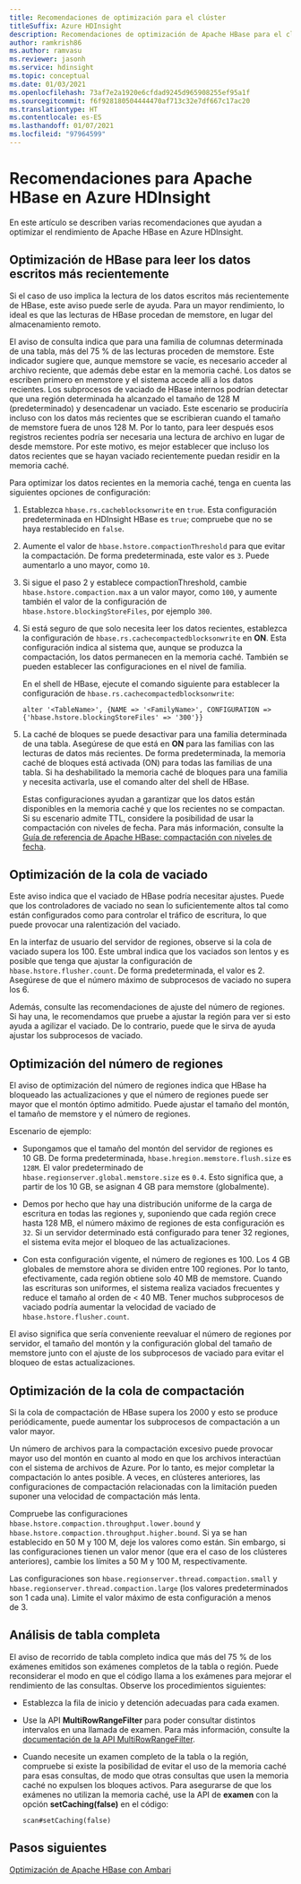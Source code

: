 ```yaml
---
title: Recomendaciones de optimización para el clúster
titleSuffix: Azure HDInsight
description: Recomendaciones de optimización de Apache HBase para el clúster en Azure HDInsight.
author: ramkrish86
ms.author: ramvasu
ms.reviewer: jasonh
ms.service: hdinsight
ms.topic: conceptual
ms.date: 01/03/2021
ms.openlocfilehash: 73af7e2a1920e6cfdad9245d965908255ef95a1f
ms.sourcegitcommit: f6f928180504444470af713c32e7df667c17ac20
ms.translationtype: HT
ms.contentlocale: es-ES
ms.lasthandoff: 01/07/2021
ms.locfileid: "97964599"
---
```

# <a name="apache-hbase-advisories-in-azure-hdinsight"></a>Recomendaciones para Apache HBase en Azure HDInsight

En este artículo se describen varias recomendaciones que ayudan a optimizar el rendimiento de Apache HBase en Azure HDInsight. 

## <a name="optimize-hbase-to-read-most-recently-written-data"></a>Optimización de HBase para leer los datos escritos más recientemente

Si el caso de uso implica la lectura de los datos escritos más recientemente de HBase, este aviso puede serle de ayuda. Para un mayor rendimiento, lo ideal es que las lecturas de HBase procedan de memstore, en lugar del almacenamiento remoto.

El aviso de consulta indica que para una familia de columnas determinada de una tabla, más del 75 % de las lecturas proceden de memstore. Este indicador sugiere que, aunque memstore se vacíe, es necesario acceder al archivo reciente, que además debe estar en la memoria caché. Los datos se escriben primero en memstore y el sistema accede allí a los datos recientes. Los subprocesos de vaciado de HBase internos podrían detectar que una región determinada ha alcanzado el tamaño de 128 M (predeterminado) y desencadenar un vaciado. Este escenario se produciría incluso con los datos más recientes que se escribieran cuando el tamaño de memstore fuera de unos 128 M. Por lo tanto, para leer después esos registros recientes podría ser necesaria una lectura de archivo en lugar de desde memstore. Por este motivo, es mejor establecer que incluso los datos recientes que se hayan vaciado recientemente puedan residir en la memoria caché.

Para optimizar los datos recientes en la memoria caché, tenga en cuenta las siguientes opciones de configuración:

1. Establezca `hbase.rs.cacheblocksonwrite` en `true`. Esta configuración predeterminada en HDInsight HBase es `true`; compruebe que no se haya restablecido en `false`.

2. Aumente el valor de `hbase.hstore.compactionThreshold` para que evitar la compactación. De forma predeterminada, este valor es `3`. Puede aumentarlo a uno mayor, como `10`.

3. Si sigue el paso 2 y establece compactionThreshold, cambie `hbase.hstore.compaction.max` a un valor mayor, como `100`, y aumente también el valor de la configuración de `hbase.hstore.blockingStoreFiles`, por ejemplo `300`.

4. Si está seguro de que solo necesita leer los datos recientes, establezca la configuración de `hbase.rs.cachecompactedblocksonwrite` en **ON**. Esta configuración indica al sistema que, aunque se produzca la compactación, los datos permanecen en la memoria caché. También se pueden establecer las configuraciones en el nivel de familia. 

   En el shell de HBase, ejecute el comando siguiente para establecer la configuración de `hbase.rs.cachecompactedblocksonwrite`:
   
   ```
   alter '<TableName>', {NAME => '<FamilyName>', CONFIGURATION => {'hbase.hstore.blockingStoreFiles' => '300'}}
   ```

5. La caché de bloques se puede desactivar para una familia determinada de una tabla. Asegúrese de que está en **ON** para las familias con las lecturas de datos más recientes. De forma predeterminada, la memoria caché de bloques está activada (ON) para todas las familias de una tabla. Si ha deshabilitado la memoria caché de bloques para una familia y necesita activarla, use el comando alter del shell de HBase.

   Estas configuraciones ayudan a garantizar que los datos están disponibles en la memoria caché y que los recientes no se compactan. Si su escenario admite TTL, considere la posibilidad de usar la compactación con niveles de fecha. Para más información, consulte la [Guía de referencia de Apache HBase: compactación con niveles de fecha](https://hbase.apache.org/book.html#ops.date.tiered).  

## <a name="optimize-the-flush-queue"></a>Optimización de la cola de vaciado

Este aviso indica que el vaciado de HBase podría necesitar ajustes. Puede que los controladores de vaciado no sean lo suficientemente altos tal como están configurados como para controlar el tráfico de escritura, lo que puede provocar una ralentización del vaciado.

En la interfaz de usuario del servidor de regiones, observe si la cola de vaciado supera los 100. Este umbral indica que los vaciados son lentos y es posible que tenga que ajustar la configuración de `hbase.hstore.flusher.count`. De forma predeterminada, el valor es 2. Asegúrese de que el número máximo de subprocesos de vaciado no supera los 6.

Además, consulte las recomendaciones de ajuste del número de regiones. Si hay una, le recomendamos que pruebe a ajustar la región para ver si esto ayuda a agilizar el vaciado. De lo contrario, puede que le sirva de ayuda ajustar los subprocesos de vaciado.

## <a name="region-count-tuning"></a>Optimización del número de regiones

El aviso de optimización del número de regiones indica que HBase ha bloqueado las actualizaciones y que el número de regiones puede ser mayor que el montón óptimo admitido. Puede ajustar el tamaño del montón, el tamaño de memstore y el número de regiones.

Escenario de ejemplo:

- Supongamos que el tamaño del montón del servidor de regiones es 10 GB. De forma predeterminada, `hbase.hregion.memstore.flush.size` es `128M`. El valor predeterminado de `hbase.regionserver.global.memstore.size` es `0.4`. Esto significa que, a partir de los 10 GB, se asignan 4 GB para memstore (globalmente).

- Demos por hecho que hay una distribución uniforme de la carga de escritura en todas las regiones y, suponiendo que cada región crece hasta 128 MB, el número máximo de regiones de esta configuración es `32`. Si un servidor determinado está configurado para tener 32 regiones, el sistema evita mejor el bloqueo de las actualizaciones.

- Con esta configuración vigente, el número de regiones es 100. Los 4 GB globales de memstore ahora se dividen entre 100 regiones. Por lo tanto, efectivamente, cada región obtiene solo 40 MB de memstore. Cuando las escrituras son uniformes, el sistema realiza vaciados frecuentes y reduce el tamaño al orden de < 40 MB. Tener muchos subprocesos de vaciado podría aumentar la velocidad de vaciado de `hbase.hstore.flusher.count`.

El aviso significa que sería conveniente reevaluar el número de regiones por servidor, el tamaño del montón y la configuración global del tamaño de memstore junto con el ajuste de los subprocesos de vaciado para evitar el bloqueo de estas actualizaciones.

## <a name="compaction-queue-tuning"></a>Optimización de la cola de compactación

Si la cola de compactación de HBase supera los 2000 y esto se produce periódicamente, puede aumentar los subprocesos de compactación a un valor mayor.

Un número de archivos para la compactación excesivo puede provocar mayor uso del montón en cuanto al modo en que los archivos interactúan con el sistema de archivos de Azure. Por lo tanto, es mejor completar la compactación lo antes posible. A veces, en clústeres anteriores, las configuraciones de compactación relacionadas con la limitación pueden suponer una velocidad de compactación más lenta.

Compruebe las configuraciones `hbase.hstore.compaction.throughput.lower.bound` y `hbase.hstore.compaction.throughput.higher.bound`. Si ya se han establecido en 50 M y 100 M, deje los valores como están. Sin embargo, si las configuraciones tienen un valor menor (que era el caso de los clústeres anteriores), cambie los límites a 50 M y 100 M, respectivamente.

Las configuraciones son `hbase.regionserver.thread.compaction.small` y `hbase.regionserver.thread.compaction.large` (los valores predeterminados son 1 cada una).
Limite el valor máximo de esta configuración a menos de 3.

## <a name="full-table-scan"></a>Análisis de tabla completa

El aviso de recorrido de tabla completo indica que más del 75 % de los exámenes emitidos son exámenes completos de la tabla o región. Puede reconsiderar el modo en que el código llama a los exámenes para mejorar el rendimiento de las consultas. Observe los procedimientos siguientes:

* Establezca la fila de inicio y detención adecuadas para cada examen.

* Use la API **MultiRowRangeFilter** para poder consultar distintos intervalos en una llamada de examen. Para más información, consulte la [documentación de la API MultiRowRangeFilter](https://hbase.apache.org/2.1/apidocs/org/apache/hadoop/hbase/filter/MultiRowRangeFilter.html).

* Cuando necesite un examen completo de la tabla o la región, compruebe si existe la posibilidad de evitar el uso de la memoria caché para esas consultas, de modo que otras consultas que usen la memoria caché no expulsen los bloques activos. Para asegurarse de que los exámenes no utilizan la memoria caché, use la API de **examen** con la opción **setCaching(false)** en el código: 

   ```
   scan#setCaching(false)
   ```
   
## <a name="next-steps"></a>Pasos siguientes

[Optimización de Apache HBase con Ambari](../optimize-hbase-ambari.md)
